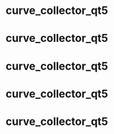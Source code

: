 # curve_collector_qt5
# curve_collector_qt5
# curve_collector_qt5
# curve_collector_qt5
# curve_collector_qt5
